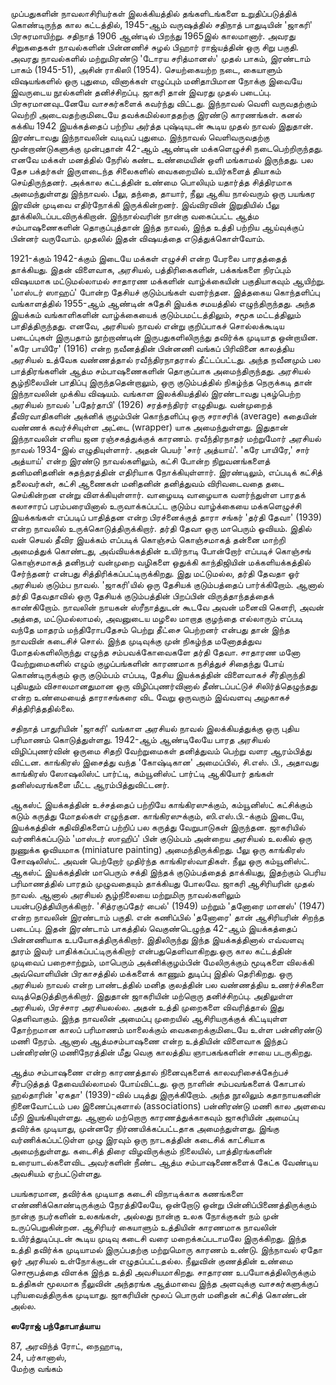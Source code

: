 முப்பதுகளின்‌ நாவலாசிரியர்கள்‌ இலக்கியத்தில்‌ தங்களிடங்களை உறுதிப்படுத்திக்‌ கொண்டிருந்த கால கட்டத்தில்‌, 1945-ஆம்‌ வருஷத்தில்‌ சதிநாத்‌ பாதுடியின்‌ 'ஜாகரி' பிரசுரமாயிற்று. சதிநாத்‌ 1906 ஆண்டில்‌ பிறந்து 1965இல்‌ காலமானார்‌. அவரது சிறுகதைகள்‌ நாவல்களின்‌ பின்னணிச்‌ சுழல்‌ பிஹார்‌ ராஜ்யத்தின்‌ ஒரு சிறு பகுதி. அவரது நாவல்களில்‌ மற்றுமிரண்டு 'டோரய சரித்மானஸ்‌' முதல்‌ பாகம்‌, இரண்டாம்‌ பாகம்‌ (1945-51), அசின்‌ ராகிஸி (1954). செயற்கையற்ற நடை, கையாளும்‌ விஷயங்களில்‌ ஒரு புதுமை, வினாக்கள்‌ எழுப்பும்‌ மனிதாபிமான நோக்கு இவையே இவருடைய நூல்களின்‌ தனிச்சிறப்பு. ஜாகரி தான்‌ இவரது முதல்‌ படைப்பு. பிரசுரமானவுடனேயே வாசகர்களைக்‌ கவர்ந்து விட்டது. இந்நாவல்‌ வெளி வருவதற்கும்‌ வெற்றி அடைவதற்குமிடையே தவக்கமில்லாததற்கு இரண்டு காரணங்கள்‌. கனல்‌ கக்கிய 1942 இயக்கத்தைப்‌ பற்றிய அர்த்த புஷ்டியுடன்‌ கூடிய முதல்‌ நாவல்‌ இதுதான்‌. இரண்‌டாவது இந்நாவலின்‌ வடிவப்‌ புதுமை. இந்நாவல்‌ வெளிவருவதற்கு மூன்றாண்டுகளுக்கு முன்புதான்‌ 42-ஆம்‌ ஆண்டின்‌ மக்களெழுச்‌சி நடைபெற்றிருந்தது. எனவே மக்கள்‌ மனத்தில்‌ நேரில்‌ கண்ட உண்மையின்‌ ஒளி மங்காமல்‌ இருந்தது. பல தேச பக்தர்கள்‌ இருளடைந்த சிலைகளில்‌ வைகறையில்‌ உயிர்களைத்‌ தியாகம்‌ செய்திருந்தனர்‌. அக்கால கட்டத்தின்‌ உண்மை பொலியும்‌ யதார்த்த சித்திரமாக அமைந்துள்ளது இந்நாவல்‌. பீலு, தந்தை, தாயார்‌, நீலு ஆகிய நால்வரும்‌ ஒரு பயங்கர இரவின்‌ முடிவை எதிர்நோக்கி இருக்கின்றனர்‌. இவ்விரவின்‌ இறுதியில்‌ பீலு தூக்கிலிடப்படவிருக்கிறான்‌. இந்நால்வரின்‌ நான்கு வகைப்பட்ட ஆத்ம சம்பாஷணைகளின்‌ தொகுப்புத்தான்‌ இந்த நாவல்‌, இந்த உத்தி பற்றிய ஆய்வுக்குப்‌ பின்னர்‌ வருவோம்‌. முதலில்‌ இதன்‌ விஷயத்தை எடுத்துக்கொள்வோம்‌.

1921-க்கும்‌ 1942-க்கும்‌ இடையே மக்கள்‌ எழுச்சி என்ற பேரலை பாரதத்தைத்‌ தாக்கியது. இதன்‌ விளைவாக, அரசியல்‌, பத்திரிகைகளின்‌, பக்கங்களை நிரப்பும்‌ விஷயமாக மட்டுமல்லாமல்‌ சாதாரண மக்களின்‌ வாழ்க்கையின்‌ பகுதியாகவும்‌ ஆயிற்று. 'மாஸ்டர்‌ ஸாஹப்‌' போன்ற தேசியச்‌ குடும்பங்கள்‌ வளர்ந்தன. இத்தகைய கொந்தளிப்பு வங்காளத்தில்‌ 1955-ஆம்‌ ஆண்டின்‌ சுதேசி இயக்க சமயத்தில்‌ எழுந்திருந்தது. அந்த இயக்கம்‌ வங்காளிகளின்‌ வாழ்க்கையைக்‌ குடும்பமட்டத்திலும்‌, சமூக மட்டத்திலும்‌ பாதித்திருந்தது. எனவே, அரசியல்‌ நாவல்‌ என்று குறிப்பாகச்‌ சொல்லக்கூடிய படைப்புகள்‌ இருபதாம்‌ நூற்றாண்டின்‌ இருபதுகளிலிருந்து தவிர்க்க முடியாத ஒன்றாயின. 'கரே பாயிரே' (1916) என்ற நவீனத்தின்‌ பின்னணி வங்கப்‌ பிரிவினை காலத்திய அரசியல்‌ உத்வேக வண்ணத்தால்‌ ரவீந்திரநாதரால்‌ தீட்டப்பட்டது. அந்த நவீனமும்‌ பல பாத்திரங்களின்‌ ஆத்ம சம்பாஷணைகளின்‌ தொகுப்பாக அமைந்திருந்தது. அரசியல்‌ சூழ்நிலையின்‌ பாதிப்பு இருந்ததென்றாலும்‌, ஒரு குடும்பத்தில்‌ நிகழ்ந்த நெருக்கடி தான்‌ இந்நாவலின்‌ முக்கிய விஷயம்‌. வங்காள இலக்கியத்தில்‌ இரண்டாவது புகழ்பெற்ற அரசியல்‌ நாவல்‌ 'பதேர்‌தாபி' (1926) சரத்சந்திரர்‌ எழுதியது. வன்முறைத்‌ தீவிரவாதிகளின்‌ அக்னிக்‌ குழம்பின்‌ கொந்தளிப்பு ஒரு சராசரிக்‌ (average) கதையின்‌ வண்ணக்‌ கவர்ச்சியுள்ள அட்டை (wrapper) யாக அமைந்துள்ளது. இதுதான்‌ இந்நாவலின்‌ எளிய ஜன ரஞ்சகத்துக்குக்‌ காரணம்‌. ரவீந்திரநாதர்‌ மற்றுமோர்‌ அரசியல்‌ நாவல்‌ 1934-இல்‌ எழுதியுள்‌ளார்‌. அதன்‌ பெயர்‌ 'சார்‌ அத்யாய்‌'. 'கரே பாயிரே,' சார்‌ அத்யாய்‌' என்ற இரண்டு நாவல்களிலும்‌, கட்சி போன்ற நிறுவனங்களைத்‌ தனிமனிதனின்‌ சுதந்தரத்தின்‌ எதிரியாக நோக்கியுள்ளார்‌. இரண்டிலும்‌, எப்படிக்‌ கட்சித்‌ தலைவர்கள்‌, கட்சி ஆணைகள்‌ மனிதனின்‌ தனித்துவம்‌ விரிவடைவதை தடை செய்கின்றன என்று விளக்கியுள்ளார்‌. வாழையடி வாழையாக வளர்ந்துள்ள பாரதக்‌ கலாசாரப்‌ பரம்‌பரையினால்‌ உருவாக்கப்பட்ட குடும்ப வாழ்க்கையை மக்களெழுச்சி இயக்கங்கள்‌ எப்படிப்‌ பாதித்தன என்ற பிரச்னைக்குத்‌ தாரா சங்கர்‌ 'தர்தி தேவா' (1939) என்ற நாவலில்‌ உருக்‌கொடுத்திருக்கிறார்‌. தர்தி தேவா ஒரு மாபெரும்‌ ஓவியம்‌. இதில்‌ வன்‌ செயல்‌ தீவிர இயக்கம்‌ எப்படிக்‌ கொஞ்சம்‌ கொஞ்சமாகத்‌ தன்னை மாற்றி அமைத்துக்‌ கொண்டது, அவ்வியக்கத்தின்‌ உயிர்நாடி போன்றோர்‌ எப்படிச்‌ கொஞ்சங்‌ கொஞ்சமாகத்‌ தனிநபர்‌ வன்முறை வழிகளை ஒதுக்கி காந்திஜியின்‌ மக்களியக்கத்தில்‌ சேர்ந்தனர்‌ என்பது சித்திரிக்கப்‌பட்டிருக்கிறது. இது மட்டுமல்ல, தர்தி தேவதா ஓர்‌ அரசியல்‌ குடும்ப நாவல்‌. 'ஜாகரி'யில்‌ ஒரு தேசியக்‌ குடும்பத்தைப்‌ பார்க்‌கிறோம்‌. ஆனால்‌ தர்தி தேவதாவில்‌ ஒரு தேசியக்‌ குடும்பத்தின்‌ பிறப்பின்‌ விருத்தாந்தத்தைக்‌ காண்கிறோம்‌. நாவலின்‌ நாயகன்‌ ஸ்ரீநாத்துடன்‌ கூடவே அவன்‌ மனைவி கெளரி, அவன்‌ அத்தை, மட்டுமல்லாமல்‌, அவனுடைய மழலை மாறாத குழந்தை எல்லாரும்‌ எப்படி வந்தே மாதரம்‌ மந்திரோபதேசம்‌ பெற்று தீட்சை பெற்றனர்‌ என்பது தான்‌ இந்த நாவவின்‌ கடைசிச்‌ சொல்‌. இந்த முடிவுக்கு முன்‌ நிகழ்ந்த மனோதத்துவ மோதல்களிலிருந்து எழுந்த சம்பவக்கோவைகளே தர்தி தேவா. சாதாரண மனோ வேற்றுமைகளில்‌ எழும்‌ குழப்பங்களின்‌ காரணமாக நசித்துச்‌ சிதைந்து போய்‌ கொண்டிருக்கும்‌ ஒரு குடும்பம்‌ எப்படி, தேசிய இயக்கத்தின்‌ விளைவாகச்‌ சீர்திருந்தி புதியதும்‌ விசாலமானதுமான ஒரு விழிப்புணர்வினால்‌ தீண்டப்பட்டுச்‌ சிலிர்த்தெழுந்தது என்ற உண்மையைத்‌ தாராசங்கரை விட வேறு ஒருவரும்‌ இவ்வளவு அழகாகச்‌ சித்திரித்ததில்லை.

சதிநாத்‌ பாதுரியின்‌ 'ஜாகரி' வங்காள அரசியல்‌ நாவல்‌ இலக்கியத்‌துக்கு ஒரு புதிய பரிமாணம்‌ கொடுத்துள்ளது. 1942-ஆம்‌ ஆண்டிலேயே பாரத அரசியல்‌ விழிப்புணர்வின்‌ ஒருமை சிதறி வேற்றுமைகள்‌ தனித்துவம்‌ பெற்று வளர ஆரம்பித்து விட்டன. காங்கிரஸ்‌ இசைத்து வந்த 'கோஷ்டிகான' அமைப்பில்‌, சி.எஸ்‌. பி., அதாவது காங்கிரஸ்‌ ஸோஷலிஸ்ட்‌ பார்ட்டி, கம்யூனிஸ்ட்‌ பார்ட்டி ஆகியோர்‌ தங்கள்‌ தனிஸ்வரங்களை மீட்ட ஆரம்பித்துவிட்டனர்‌.

ஆகஸ்ட்‌ இயக்கத்தின்‌ உச்சத்தைப்‌ பற்றியே காங்கிரஸுக்கும்‌, கம்யூனிஸ்ட்‌ கட்சிக்கும்‌ கடும்‌ கருத்து மோதல்கள்‌ எழுந்தன. காங்கிரஸுக்கும்‌, ஸி.எஸ்‌.பி.-க்கும்‌ இடையே, இயக்கத்தின்‌ கதிவிதிகளைப்‌ பற்றிப்‌ பல கருத்து வேறுபாடுகள்‌ இருந்தன. ஜாகரியில்‌ வர்ணிக்கப்‌படும்‌ 'மாஸ்டர்‌ ஸாஹிப்‌' பின்‌ குடும்பம்‌ அன்றைய அரசியல்‌ உலகில்‌ ஒரு நுணுக்க ஓவியமாக (miniature painting) அமைந்திருக்கிறது. பீலு ஒரு காங்கிரஸ்‌ சோஷலிஸ்ட்‌. அவன்‌ பெற்றோர்‌ முதிர்ந்த காங்கிரஸ்வாதிகள்‌. நீலு ஒரு கம்யூனிஸ்ட்‌. ஆகஸ்ட்‌ இயக்கத்தின்‌ மாபெரும்‌ சக்தி இந்தக்‌ குடும்பத்தைத்‌ தாக்கியது, இதற்கும்‌ பெரிய பரிமாணத்தில்‌ பாரதம்‌ முழுவதையும்‌ தாக்கியது போலவே. ஜாகரி ஆசிரியரின்‌ முதல்‌ நாவல்‌. ஆனால்‌ அரசியல்‌ சூழ்நிலையை மற்றுமிரு நாவல்களிலும்‌ பயன்படுத்தியிருக்கிறார்‌. 'சித்ரகுப்தேர்‌ பைல்‌' (1949) மற்றும்‌ 'தனோரை மானஸ்‌' (1947) என்ற நாவலின்‌ இரண்டாம்‌ பகுதி. என்‌ கணிப்பில்‌ 'தனோரை' தான்‌ ஆசிரியரின்‌ சிறந்த படைப்பு. இதன்‌ இரண்டாம்‌ பாகத்தில்‌ வெகுண்டெழுந்த 42-ஆம்‌ இயக்கத்தைப்‌ பின்னணியாக உபயோகத்திருக்கிறார்‌. இதிலிருந்து இந்த இயக்கத்‌தினால்‌ எவ்வளவு தூரம்‌ இவர்‌ பாதிக்கப்பட்டிருக்கிறார்‌ என்பதுதெளிவாகிறது.ஒரு கால கட்டத்தின்‌ முடிவைப்‌ பறைசாற்றும், மாபெரும்‌ அக்னிக்‌குழம்பின்‌ மேலிருக்கும்‌ மூடிகளை விலக்கி அவ்வொளியின்‌ பிரகாசத்தில்‌ மக்களைக்‌ காணும்‌ துடிப்பு இதில்‌ தெரிகிறது. ஒரு அரசியல்‌ நாவல்‌ என்ற பாண்டத்தில்‌ மனித குலத்தின்‌ பல வண்ணத்திய உணர்ச்சிகளை வடித்தெடுத்திருக்கிறார்‌. இதுதான்‌ ஜாகரியின்‌ மற்றொரு தனிச்சிறப்பு. அதிலுள்ள அரசியல்‌, பிரச்சார அரசியலல்ல. அதன்‌ உத்தி முறைகளை விவரித்தால்‌ இது தெளிவாகும்‌. இந்த நாவலின்‌ அமைப்பு முறையில்‌ ஆசிரியருக்குக்‌ கிட்டியுள்ள தோற்றமான காலப்‌ பரிமாணம்‌ மாலைக்கும்‌ வைகறைக்குமிடையே உள்ள பன்னிரண்டு மணி நேரம்‌. ஆனால்‌ ஆத்மசம்பாஷணை என்ற உத்தியின்‌ விளைவாக இந்தப்‌ பன்னிரண்டு மணிநேரத்தின்‌ மீது வெகு காலத்திய ஞாபகங்களின்‌ சாயை படருகிறது.

ஆத்ம சம்பாஷணை என்ற காரணத்தால்‌ நினைவுகளைக்‌ காலவரிசைக்‌கேற்பச்‌ சீர்படுத்தத்‌ தேவையில்லாமல்‌ போய்விட்டது. ஒரு நாளின்‌ சம்பவங்களைக்‌ கோபால்‌ ஹல்தாரின்‌ 'ஏகதா' (1939)-வில்‌ படித்து இருக்கிறோம்‌. அந்த நூலிலும்‌ கதாநாயகனின்‌ நினைவோட்டம்‌ பல இணைப்புகளால்‌ (associations) பன்னிரண்டு மணி கால அளவை மீறி இயங்கியுள்ளது. ஆனால்‌ மற்றொரு காரணத்துக்காகவும்‌ ஜாகரியின்‌ அமைப்பு தவிர்க்க முடியாது, முன்னரே நிர்ணயிக்கப்பட்டதாக அமைந்துள்ளது. இங்கு வர்ணிக்கப்பட்டுள்ள முழு இரவும்‌ ஒரு நாடகத்தின்‌ கடைசிக்‌ காட்சியாக அமைந்துள்ளது. கடைசித்‌ திரை விழவிருக்கும்‌ நிலையில்‌, பாத்திரங்களின்‌ உரையாடல்களைவிட அவர்‌களின்‌ நீண்ட ஆத்ம சம்பாஷணைகளைக்‌ கேட்க வேண்டிய அவசியம்‌ ஏற்பட்டுள்ளது.

பயங்கரமான, தவிர்க்க முடியாத கடைசி விநாடிக்காக கணங்களை எண்ணிக்கொண்டிருக்கும்‌ நேரத்திலேயே, ஒன்றோடு ஒன்று பின்னிப்‌பிணைத்திருக்கும்‌ நான்கு நபர்களின்‌ உலகங்கள்‌, அல்லது நான்கு உலக நோக்குகள்‌ நம்‌ முன்‌ உருப்பெறுகின்‌றன. ஆசிரியர்‌ கையாளும்‌ உத்தியின்‌ காரணமாக நாவலின்‌ உயிர்த்துடிப்புடன்‌ கூடிய முடிவு கடைசி வரை மறைக்கப்படாமலே இருக்கிறது. இந்த உத்தி தவிர்க்க முடியாமல்‌ இருப்பதற்கு மற்றுமொரு காரணம்‌ உண்டு. இந்நாவல்‌ ஏதோ ஓர்‌ அரசியல்‌ உள்நோக்குடன்‌ எழுதப்பட்டதல்ல. நீலுவின்‌ குணத்தின்‌ உண்மை சொரூபத்தை விளக்க இந்த உத்தி அவசியமாகிறது. சாதாரண உபயோகத்திலிருக்கும்‌ உத்திகள்‌ மூலமாக நீலுவின்‌ அந்தரங்க ஆத்மாவை இந்த அளவுக்கு வாசகர்களுக்குப்‌ புரியவைத்திருக்க முடியாது. ஜாகரியின்‌ மூலப்‌ பொருள்‌ மனிதன்‌ கட்சித்‌ கொண்டன்‌ அல்ல.

**ஸரோஜ்‌ பந்தோபாத்யாய**

87, அரவிந்த்‌ ரோட்‌,
நைஹாடி,   
24, பர்கானாஸ்‌,    
மேற்கு வங்கம்‌